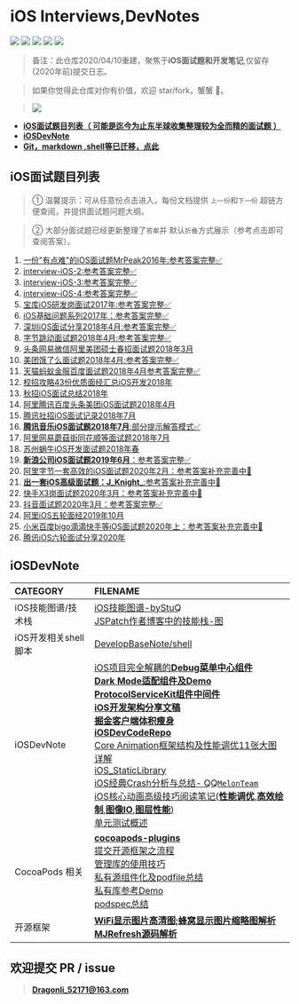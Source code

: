 # iOS Interviews,DevNotes 
</p>
<p align='left'>
<img src="https://img.shields.io/github/stars/DevDragonLi/iOSInterviewsAndDevNotes.svg">
<img src="https://img.shields.io/github/forks/DevDragonLi/iOSInterviewsAndDevNotes.svg">
<img src="https://img.shields.io/badge/platform-iOS-ff69b4.svg">
<img src="https://img.shields.io/badge/PR-welcome%20!-brightgreen.svg?colorA=a0cd34">
<img src="https://img.shields.io/packagist/l/doctrine/orm.svg">
</p>

> 备注：此仓库2020/04/10重建，聚焦于**iOS面试题和开发笔记**,仅留存(2020年前)提交日志。 

> 如果你觉得此仓库对你有价值，欢迎 star/fork，蟹蟹 🤝。

> ![](https://starcharts.herokuapp.com/DevDragonLi/iOSDevNotesAndInterviews.svg)  

- **[iOS面试题目列表（ 可能是迄今为止东半球收集整理较为全而精的面试题 ）](#iOSinterview)**
- **[iOSDevNote](#iOSDevNote)**
- **[Git，markdown ,shell等已迁移，点此](https://github.com/DevDragonLi/DevelopBaseNote)**

## <a name="iOSinterview"></a> iOS面试题目列表

> ① 温馨提示：可从任意份点击进入，每份文档提供 `上一份`和`下一份` 超链方便查阅，并提供面试题问题大纲。

> ② 大部分面试题已经更新整理了`答案`并 默认`折叠`方式展示（参考点击即可查阅答案）。

1. [一份"有点难"的iOS面试题MrPeak2016年:参考答案完整✅](./interview-iOS/01一份"有点难"的iOS面试题MrPeak2016年.md)
2. [interview-iOS-2:参考答案完整✅](./interview-iOS/02interview-iOS-2.md)                   
3. [interview-iOS-3:参考答案完整✅](./interview-iOS/03interview-iOS-3.md)                          
4. [interview-iOS-4:参考答案完整✅](./interview-iOS/04interview-iOS-4.md)                          
5. [宝库iOS研发岗面试2017年:参考答案完整✅](./interview-iOS/05iOS宝库iOS开发笔试题2017年.md)
6. [iOS基础问题系列2017年：参考答案完整✅](./interview-iOS/06iOS基础问题系列2017年.md)
7. [深圳iOS面试分享2018年4月:参考答案完整✅](./interview-iOS/07深圳iOS面试分享2018年4月.md)
8. [字节跳动面试题2018年4月:参考答案完整✅](./interview-iOS/08字节跳动面试题：2018年4月.md)
9. [头条网易微信阿里美团硕士春招面试题2018年3月](./interview-iOS/09头条网易微信阿里美团硕士春招面试题2018年3月.md)
10. [美团饿了么面试题2018年4月:参考答案完整✅](./interview-iOS/10美团饿了么面试题2018年4月.md)
11. [天猫蚂蚁金服百度面试题2018年4月参考答案完整✅](./interview-iOS/11天猫蚂蚁金服百度面试题2018年4月.md) 
12. [校招攻略43份优质面经汇总iOS开发2018年](./interview-iOS/12校招攻略43份优质面经汇总iOS开发2018年.md) 
13. [秋招iOS面试总结2018年](./interview-iOS/13秋招iOS面试总结2018年.md) 
14. [阿里腾讯百度头条美团iOS面试题2018年4月](./interview-iOS/14阿里腾讯百度头条美团iOS面试题2018年4月.md)                          
15. [腾讯社招iOS面试记录2018年7月](./interview-iOS/15腾讯社招iOS面试记录2018年7月.md)                          
16. [**腾讯音乐iOS面试题2018年7月**:部分提示解答模式✅](./interview-iOS/16腾讯音乐iOS面试题2018年7月.md)                          
17. [阿里网易蘑菇街同花顺等面试题2018年7月](./interview-iOS/17阿里网易蘑菇街同花顺等面试题2018年7月.md)                           
18. [苏州蜗牛iOS开发面试题2018年春](./interview-iOS/18苏州蜗牛iOS开发面试题2018年春.md)
19. [**新浪公司iOS面试题2019年6月**：参考答案完整✅](./interview-iOS/19新浪公司iOS面试题2019年6月.md)
20. [阿里字节一套高效的iOS面试题2020年2月：参考答案补充完善中🚀](./interview-iOS/20阿里字节一套高效的iOS面试题2020年2月.md)                          
21. [**出一套iOS高级面试题：J_Knight_**:参考答案补充完善中🚀](./interview-iOS/21出一套iOS高级面试题2018年7月.md)                          
22. [快手X3岗面试题2020年3月：参考答案补充完善中🚀](./interview-iOS/22快手X3岗面试题2020年3月.md)
23. [抖音面试题2020年3月：参考答案完整✅](./interview-iOS/23抖音面试题2020年3月.md)
24. [阿里iOS五轮面经2019年10月](./interview-iOS/24阿里iOS五轮面经2019年10月.md)
25. [小米百度bigo滴滴快手等iOS面试题2020年上：参考答案补充完善中🚀](./interview-iOS/25小米百度bigo滴滴快手等iOS面试题2020年上.md)
26. [腾讯iOS六轮面试分享2020年](./interview-iOS/26腾讯iOS六轮面试分享2020年.md)


## <a name="iOSDevNote"></a> iOSDevNote

| CATEGORY | FILENAME |  
|:----|:----|
|iOS技能图谱/技术栈|[iOS技能图谱-byStuQ](./iOSNote/map-MobileDev-iOSDev.md)                          <br>[JSPatch作者博客中的技能栈-图](./images/iOS/iOSDev-bang.png)|
|iOS开发相关shell脚本|[DevelopBaseNote/shell](https://github.com/DevDragonLi/DevelopBaseNote#shell)|
|iOSDevNote|[iOS项目完全解耦的**Debug菜单中心组件**](https://github.com/DevDragonLi/iOSDebugKit)<br>[**Dark Mode适配组件及Demo**](https://github.com/DevDragonLi/LFLDarkModeKit)<br>[**ProtocolServiceKit组件中间件**](https://github.com/DevDragonLi/ProtocolServiceKit)<br>[**iOS开发架构分享文稿**](./iOSNote/iOS_architecture.pdf)<br>[**掘金客户端体积瘦身**](./iOSNote/iOSAppThin.md)<br>[**iOSDevCodeRepo**](https://github.com/DevDragonLi/iOSDevDemo)<br>[Core Animation框架结构及性能调优11张大图详解](https://github.com/DevDragonLi/Core-AnimationPerformanceOptimization)<br>[iOS_StaticLibrary](./iOSNote/iOS_StaticLibrary.md)<br>[iOS经典Crash分析与总结- QQ`MelonTeam`](https://github.com/DevDragonLi/iOSDevDemo)<br>[iOS核心动画高级技巧阅读笔记(**性能调优**,**高效绘制**,**图像IO**,**图层性能**)](./iOSNote/iOSCoreAnimationNote.md)<br>[单元测试概述](./iOSNote/UnitTesting.md)|
|CocoaPods 相关 |[**cocoapods-plugins**](./iOSNote/CocoaPods/cocoapods-plugins.md)<br>[提交开源框架之流程](./iOSNote/CocoaPods/cocoapods-podspec.md)<br>[管理库的使用技巧](./iOSNote/CocoaPods/cocoapods-podspec.md)<br>[私有源组件化及podfile总结](./iOSNote/CocoaPods/Podfile.md)<br>[私有库参考Demo](https://github.com/DevDragonLi/iOSDevDemo/tree/master/1-DevDemo/PodPrivate_demo)<br>[podspec总结](./iOSNote/CocoaPods/podspec.md)|
|开源框架|**[WiFi显示图片高清图;蜂窝显示图片缩略图解析](./iOSNote/Analyze/SDWebImage/网络网络状态不同加载图片.md)**<br>**[MJRefresh源码解析](./iOSNote/Analyze/MJRefresh/MJRefresh.md)**|

## 欢迎提交 PR / issue

> **Dragonli_52171@163.com**
